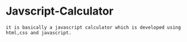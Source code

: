 # Javscript-Calculator
    it is basically a javascript calculator which is developed using html,css and javascript.
